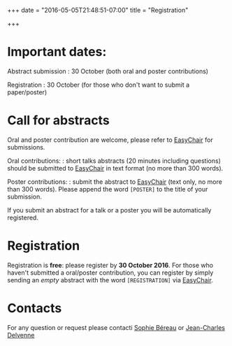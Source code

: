 +++
date = "2016-05-05T21:48:51-07:00"
title = "Registration"

+++


# Important dates:

Abstract submission
:   30 October (both oral and poster contributions)

Registration
:   30 October (for those who don't want to submit a paper/poster)


# Call for abstracts

Oral and poster contribution are welcome, please refer to [EasyChair][1] for
submissions.

Oral contributions:
:   short talks abstracts (20 minutes including questions) should be submitted
to [EasyChair][1] in text format (no more than 300 words).

Poster contributions:
:   submit the abstract to [EasyChair][1] (text only,
no more than 300 words).
Please append the word `[POSTER]` to the title of your submission.

If you submit an abstract for a talk or a poster you will be automatically
registered.

# Registration

Registration is **free**: please register by **30 October 2016**.
For those who haven't submitted a oral/poster contribution,
you can register by simply sending an *empty* abstract with the
word `[REGISTRATION]` via [EasyChair][1].

[1]: https://easychair.org/conferences/?conf=benet2016 "EasyChair"

# Contacts
 
For any question or request please contacti
[Sophie Béreau](<mailto:sophie.bereau@gmail.com>) or
[Jean-Charles Delvenne](<mailto:jean-charles.delvenne@uclouvain.be>)
